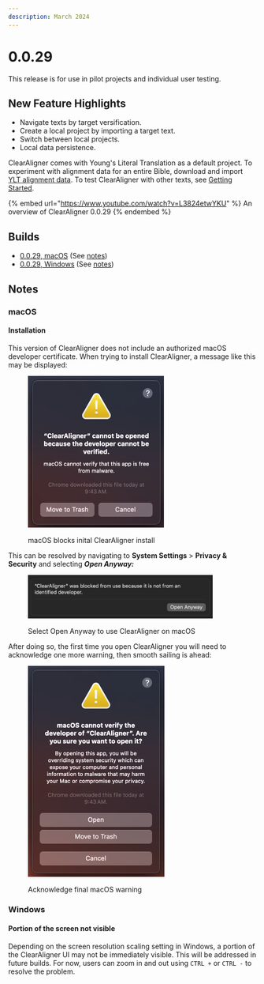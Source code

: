 ```yaml
---
description: March 2024
---
```


# 0.0.29

This release is for use in pilot projects and individual user testing.

## New Feature Highlights

* Navigate texts by target versification.
* Create a local project by importing a target text.
* Switch between local projects.
* Local data persistence.

ClearAligner comes with Young's Literal Translation as a default project. To experiment with alignment data for an entire Bible, download and import [YLT alignment data](https://drive.google.com/file/d/1hrDZ960GsCDWpGM8FSOvqdpmmUpegY1y/view?usp=drive\_link). To test ClearAligner with other texts, see [Getting Started](../getting-started.md#create-a-new-project).

{% embed url="https://www.youtube.com/watch?v=L3824etwYKU" %}
An overview of ClearAligner 0.0.29
{% endembed %}

## Builds

* [0.0.29, macOS](https://drive.google.com/file/d/1sUrzgNgdlxRcXRcqm7k\_0JzhPQFU\_X0-/view?usp=drive\_link) (See [notes](0.0.28.md#macos))
* [0.0.29, Windows](https://drive.google.com/file/d/1a-V36-NuIPILTM0uLIxy\_8wTgrKB6olD/view?usp=drive\_link) (See [notes](0.0.28.md#windows))

## Notes

### macOS

#### Installation

This version of ClearAligner does not include an authorized macOS developer certificate. When trying to install ClearAligner, a message like this may be displayed:

<figure><img src="../.gitbook/assets/image (1).png" alt="" width="276"><figcaption><p>macOS blocks inital ClearAligner install</p></figcaption></figure>

This can be resolved by navigating to **System Settings** > **Privacy & Security** and selecting _**Open Anyway:**_&#x20;

<figure><img src="../.gitbook/assets/image.png" alt="" width="375"><figcaption><p>Select Open Anyway to use ClearAligner on macOS</p></figcaption></figure>

After doing so, the first time you open ClearAligner you will need to acknowledge one more warning, then smooth sailing is ahead:

<figure><img src="../.gitbook/assets/image (2).png" alt="" width="277"><figcaption><p>Acknowledge final macOS warning</p></figcaption></figure>

### Windows

#### Portion of the screen not visible

Depending on the screen resolution scaling setting in Windows, a portion of the ClearAligner UI may not be immediately visible. This will be addressed in future builds. For now, users can zoom in and out using `CTRL +` or `CTRL -` to resolve the problem.
